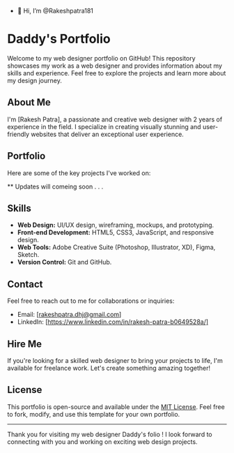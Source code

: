 - 👋 Hi, I’m @Rakeshpatra181
# Daddy's Portfolio

Welcome to my web designer portfolio on GitHub! This repository showcases my work as a web designer and provides information about my skills and experience. Feel free to explore the projects and learn more about my design journey.

## About Me

I'm [Rakesh Patra], a passionate and creative web designer with 2 years of experience in the field. I specialize in creating visually stunning and user-friendly websites that deliver an exceptional user experience.

## Portfolio

Here are some of the key projects I've worked on:

** Updates will comeing soon . . .

## Skills

- **Web Design:** UI/UX design, wireframing, mockups, and prototyping.
- **Front-end Development:** HTML5, CSS3, JavaScript, and responsive design.
- **Web Tools:** Adobe Creative Suite (Photoshop, Illustrator, XD), Figma, Sketch.
- **Version Control:** Git and GitHub.

## Contact

Feel free to reach out to me for collaborations or inquiries:

- Email: [rakeshpatra.dhj@gmail.com]
- LinkedIn: [https://www.linkedin.com/in/rakesh-patra-b0649528a/]

## Hire Me

If you're looking for a skilled web designer to bring your projects to life, I'm available for freelance work. Let's create something amazing together!

## License

This portfolio is open-source and available under the [MIT License](LICENSE). Feel free to fork, modify, and use this template for your own portfolio.

---

Thank you for visiting my web designer Daddy's folio ! I look forward to connecting with you and working on exciting web design projects.
